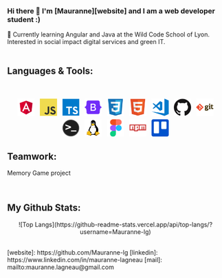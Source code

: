 ### Hi there 👋 I'm [Mauranne][website] and I am a web developer student :)


 🌱 Currently learning Angular and Java at the Wild Code School of Lyon.
 Interested in social impact digital services and green IT.
<br />
<br />
## Languages & Tools:
 
<br />

<p align="center">

<img src="https://raw.githubusercontent.com/github/explore/80688e429a7d4ef2fca1e82350fe8e3517d3494d/topics/angular/angular.png" alt="Angular" height="40" style="vertical-align:top; margin:4px">
<img src="https://raw.githubusercontent.com/github/explore/80688e429a7d4ef2fca1e82350fe8e3517d3494d/topics/javascript/javascript.png" alt="Javascript" height="40" style="vertical-align:top; margin:4px">
<img src="https://raw.githubusercontent.com/devicons/devicon/c7d326b6009e60442abc35fa45706d6f30ee4c8e/icons/typescript/typescript-plain.svg" alt="Typescript" height="40" style="vertical-align:top; margin:4px">
<img src="https://raw.githubusercontent.com/devicons/devicon/c7d326b6009e60442abc35fa45706d6f30ee4c8e/icons/bootstrap/bootstrap-plain.svg" alt="Bootstrap" height="40" style="vertical-align:top; margin:4px">
<img src="https://raw.githubusercontent.com/devicons/devicon/c7d326b6009e60442abc35fa45706d6f30ee4c8e/icons/css3/css3-original.svg" alt="CSS" height="40" style="vertical-align:top; margin:4px">
<img src="https://raw.githubusercontent.com/devicons/devicon/c7d326b6009e60442abc35fa45706d6f30ee4c8e/icons/html5/html5-original.svg" alt="HTML5" height="40" style="vertical-align:top; margin:4px">
<img src="https://raw.githubusercontent.com/github/explore/80688e429a7d4ef2fca1e82350fe8e3517d3494d/topics/visual-studio-code/visual-studio-code.png" alt="VS Code" height="40" style="vertical-align:top; margin:4px">
<img src="https://raw.githubusercontent.com/github/explore/78df643247d429f6cc873026c0622819ad797942/topics/github/github.png" alt="Github" height="40" style="vertical-align:top; margin:4px">
<img src="https://raw.githubusercontent.com/github/explore/80688e429a7d4ef2fca1e82350fe8e3517d3494d/topics/git/git.png" alt="Git" height="40" style="vertical-align:top; margin:4px">
<img src="https://raw.githubusercontent.com/github/explore/80688e429a7d4ef2fca1e82350fe8e3517d3494d/topics/terminal/terminal.png" alt="Terminal" height="40" style="vertical-align:top; margin:4px">
<img src="https://raw.githubusercontent.com/github/explore/80688e429a7d4ef2fca1e82350fe8e3517d3494d/topics/linux/linux.png" alt="Linux" height="40" style="vertical-align:top; margin:4px" alt="Windows" height="40" style="vertical-align:top; margin:4px">
<img src="https://raw.githubusercontent.com/devicons/devicon/c7d326b6009e60442abc35fa45706d6f30ee4c8e/icons/figma/figma-original.svg" alt="Figma" height="40" style="vertical-align:top; margin:4px">
<img src="https://raw.githubusercontent.com/devicons/devicon/c7d326b6009e60442abc35fa45706d6f30ee4c8e/icons/npm/npm-original-wordmark.svg" alt="Npm" height="40" style="vertical-align:top; margin:4px">
<img src="https://raw.githubusercontent.com/devicons/devicon/c7d326b6009e60442abc35fa45706d6f30ee4c8e/icons/trello/trello-plain.svg" alt="Trello" height="40" style="vertical-align:top; margin:4px">

<br />

## Teamwork:

Memory Game project

<br />

## My Github Stats:

<p align="center">
![Top Langs](https://github-readme-stats.vercel.app/api/top-langs/?username=Mauranne-lg)
</p>

<br />
[website]: https://github.com/Mauranne-lg
[linkedin]: https://www.linkedin.com/in/mauranne-lagneau
[mail]: mailto:mauranne.lagneau@gmail.com
